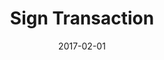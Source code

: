 ---
title: Sign Transaction
linktitle: Sign Transaction
description: Sign a transaction
date: 2017-02-01
publishdate: 2017-02-01
lastmod: 2017-02-01
categories: [eosc-tx-commands]
keywords: [usage,livereload,command line,flags]
menu:
  docs:
    parent: "eosc-tx-commands"
    identifier: eosc_tx_sign
    weight: 40
weight: 40
sections_weight: 40
draft: false
aliases: [/overview/usage/,/extras/livereload/,/doc/usage/,/usage/]
toc: true
auto_content: true
---